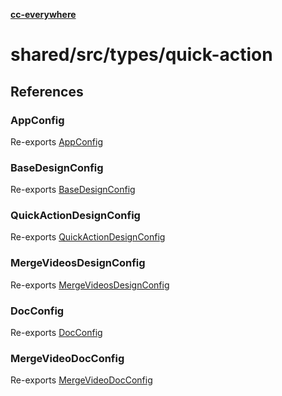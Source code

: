 [**cc-everywhere**](../../../../index.md)

<HorizontalLine />

# shared/src/types/quick-action

## References

### AppConfig

Re-exports [AppConfig](app-config-types/interfaces/app-config.md)

<HorizontalLine />

### BaseDesignConfig

Re-exports [BaseDesignConfig](design-config-types/interfaces/base-design-config.md)

<HorizontalLine />

### QuickActionDesignConfig

Re-exports [QuickActionDesignConfig](design-config-types/interfaces/quick-action-design-config.md)

<HorizontalLine />

### MergeVideosDesignConfig

Re-exports [MergeVideosDesignConfig](design-config-types/interfaces/merge-videos-design-config.md)

<HorizontalLine />

### DocConfig

Re-exports [DocConfig](doc-config-types/interfaces/doc-config.md)

<HorizontalLine />

### MergeVideoDocConfig

Re-exports [MergeVideoDocConfig](doc-config-types/interfaces/merge-video-doc-config.md)
